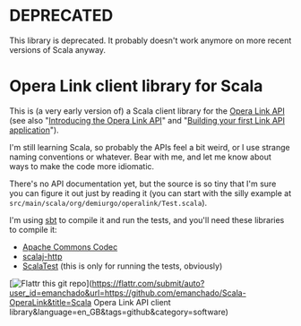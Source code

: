 DEPRECATED
==========

This library is deprecated. It probably doesn't work anymore on more recent versions of Scala anyway.












Opera Link client library for Scala
===================================

This is (a very early version of) a Scala client library for the
[Opera Link API](http://www.opera.com/docs/apis/linkrest/) (see also
"[Introducing the Opera Link API](http://dev.opera.com/articles/view/introducing-the-opera-link-api/)"
and
"[Building your first Link API application](http://dev.opera.com/articles/view/building-your-first-link-api-application/)").

I'm still learning Scala, so probably the APIs feel a bit weird, or I
use strange naming conventions or whatever. Bear with me, and let me
know about ways to make the code more idiomatic.

There's no API documentation yet, but the source is so tiny that I'm
sure you can figure it out just by reading it (you can start with the
silly example at `src/main/scala/org/demiurgo/operalink/Test.scala`).

I'm using [sbt](http://code.google.com/p/simple-build-tool/) to
compile it and run the tests, and you'll need these libraries to compile it:

* [Apache Commons Codec](http://commons.apache.org/codec/)
* [scalaj-http](https://github.com/scalaj/scalaj-http)
* [ScalaTest](http://www.scalatest.org/) (this is only for running the tests, obviously)

[![Flattr this git repo](http://api.flattr.com/button/flattr-badge-large.png)](https://flattr.com/submit/auto?user_id=emanchado&url=https://github.com/emanchado/Scala-OperaLink&title=Scala Opera Link API client library&language=en_GB&tags=github&category=software)
